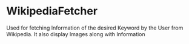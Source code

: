 # WikipediaFetcher

Used for fetching Information of the desired Keyword by the User from Wikipedia.
It also display Images along with Information
